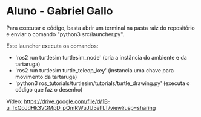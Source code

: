 # Aluno - Gabriel Gallo

Para executar o código, basta abrir um terminal na pasta raiz do repositório e enviar o comando "python3 src/launcher.py".

Este launcher executa os comandos: 
- 'ros2 run turtlesim turtlesim_node' (cria a instância do ambiente e da tartaruga)
- 'ros2 run turtlesim turtle_teleop_key' (instancia uma chave para movimento da tartaruga)
- 'python3 ros_tutorials/turtlesim/tutorials/turtle_drawing.py' (executa o código que faz o desenho)

Vídeo: https://drive.google.com/file/d/1B-u_TxQoJdHk3VGMpD_pQmRWuJU5eTLT/view?usp=sharing
